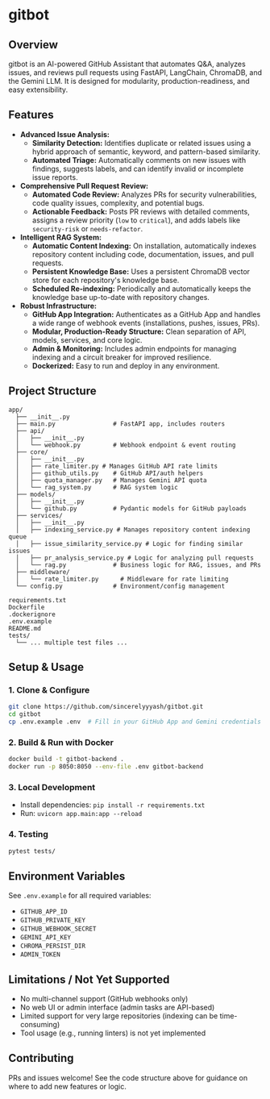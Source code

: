 # gitbot

## Overview

gitbot is an AI-powered GitHub Assistant that automates Q&A, analyzes issues, and reviews pull requests using FastAPI, LangChain, ChromaDB, and the Gemini LLM. It is designed for modularity, production-readiness, and easy extensibility.

## Features

- **Advanced Issue Analysis:**
  - **Similarity Detection:** Identifies duplicate or related issues using a hybrid approach of semantic, keyword, and pattern-based similarity.
  - **Automated Triage:** Automatically comments on new issues with findings, suggests labels, and can identify invalid or incomplete issue reports.
- **Comprehensive Pull Request Review:**
  - **Automated Code Review:** Analyzes PRs for security vulnerabilities, code quality issues, complexity, and potential bugs.
  - **Actionable Feedback:** Posts PR reviews with detailed comments, assigns a review priority (`low` to `critical`), and adds labels like `security-risk` or `needs-refactor`.
- **Intelligent RAG System:**
  - **Automatic Content Indexing:** On installation, automatically indexes repository content including code, documentation, issues, and pull requests.
  - **Persistent Knowledge Base:** Uses a persistent ChromaDB vector store for each repository's knowledge base.
  - **Scheduled Re-indexing:** Periodically and automatically keeps the knowledge base up-to-date with repository changes.
- **Robust Infrastructure:**
  - **GitHub App Integration:** Authenticates as a GitHub App and handles a wide range of webhook events (installations, pushes, issues, PRs).
  - **Modular, Production-Ready Structure:** Clean separation of API, models, services, and core logic.
  - **Admin & Monitoring:** Includes admin endpoints for managing indexing and a circuit breaker for improved resilience.
  - **Dockerized:** Easy to run and deploy in any environment.

## Project Structure

```
app/
  ├── __init__.py
  ├── main.py                # FastAPI app, includes routers
  ├── api/
  │   ├── __init__.py
  │   └── webhook.py         # Webhook endpoint & event routing
  ├── core/
  │   ├── __init__.py
  │   ├── rate_limiter.py # Manages GitHub API rate limits
  │   ├── github_utils.py    # GitHub API/auth helpers
  │   ├── quota_manager.py   # Manages Gemini API quota
  │   └── rag_system.py      # RAG system logic
  ├── models/
  │   ├── __init__.py
  │   └── github.py          # Pydantic models for GitHub payloads
  ├── services/
  │   ├── __init__.py
  │   ├── indexing_service.py # Manages repository content indexing queue
  │   ├── issue_similarity_service.py # Logic for finding similar issues
  │   ├── pr_analysis_service.py # Logic for analyzing pull requests
  │   └── rag.py             # Business logic for RAG, issues, and PRs
  ├── middleware/
  │   └── rate_limiter.py      # Middleware for rate limiting
  └── config.py              # Environment/config management

requirements.txt
Dockerfile
.dockerignore
.env.example
README.md
tests/
  └── ... multiple test files ...
```

## Setup & Usage

### 1. Clone & Configure

```bash
git clone https://github.com/sincerelyyyash/gitbot.git
cd gitbot
cp .env.example .env  # Fill in your GitHub App and Gemini credentials
```

### 2. Build & Run with Docker

```bash
docker build -t gitbot-backend .
docker run -p 8050:8050 --env-file .env gitbot-backend
```

### 3. Local Development

- Install dependencies: `pip install -r requirements.txt`
- Run: `uvicorn app.main:app --reload`

### 4. Testing

```bash
pytest tests/
```

## Environment Variables

See `.env.example` for all required variables:
- `GITHUB_APP_ID`
- `GITHUB_PRIVATE_KEY`
- `GITHUB_WEBHOOK_SECRET`
- `GEMINI_API_KEY`
- `CHROMA_PERSIST_DIR`
- `ADMIN_TOKEN`

## Limitations / Not Yet Supported

- No multi-channel support (GitHub webhooks only)
- No web UI or admin interface (admin tasks are API-based)
- Limited support for very large repositories (indexing can be time-consuming)
- Tool usage (e.g., running linters) is not yet implemented

## Contributing

PRs and issues welcome! See the code structure above for guidance on where to add new features or logic.



